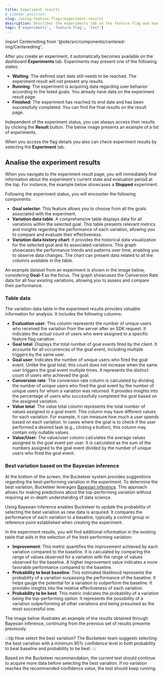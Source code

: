 ```yaml
---
title: Experiment results
# sidebar_position: 
slug: /using-feature-flags/experiment-results
description: Describes the experiments tab on the feature flag and how to link feature flags to experiments.
tags: ['experiments', 'feature-flag', 'test']
---
```


import CenteredImg from '@site/src/components/centered-img/CenteredImg';

After you create an experiment, it automatically becomes available on the dashboard **Experiments** tab. Experiments may present one of the following states:

- **Waiting**: The defined start date still needs to be reached. The experiment result will not present any results.
- **Running**: The experiment is acquiring data regarding user behavior according to the listed goals. You already have data on the experiment result page. 
- **Finished**: The experiment has reached its end date and has been successfully completed. You can find the final results on the result page.

Independent of the experiment status, you can always access their results by clicking the **Result** button. The below image presents an example of a list of experiments.

<CenteredImg
  imgURL="img/using-feature-flags/using-experiments/experiments-list.png"
  alt="List of experiments"
  wSize="550px"
/>

When you access the flag details you also can check experiment results by selecting the **Experiment** tab.

## Analise the experiment results

When you navigate to the experiment result page, you will immediately find information about the experiment's current state and evaluation period at the top. For instance, the example below showcases a **Stopped** experiment.

<CenteredImg
  imgURL="img/using-feature-flags/using-experiments/stopped-experiment.png"
  alt="Stopped experiment."
/>

Following the experiment status, you will encounter the following components:

- **Goal selector**: This feature allows you to choose from all the goals associated with the experiment. 
- **Variation data table**: A comprehensive table displays data for all variations within the selected goal. This table presents relevant metrics and insights regarding the performance of each variation, allowing you to compare and evaluate their effectiveness.
- **Variation data history chart**: It provides the historical data visualization for the selected goal and its associated variations. This graph showcases the performance trends and patterns over time, enabling you to observe data changes. The chart can present data related to all the columns available in the table.

An example dataset from an experiment is shown in the image below, considering **Goal-1** as the focus. The graph showcases the Conversion Rate data for all four existing variations, allowing you to assess and compare their performance.

<CenteredImg
  imgURL="img/using-feature-flags/using-experiments/experiments-1.png"
  alt="First portion of experiment panel"
  borderWidth="1px"
/>

### Table data

The variation data table in the experiment results provides valuable information for analysis. It includes the following columns:

- **Evaluation user**: This column represents the number of unique users who received the variation from the server after an SDK request. It indicates the actual count of users who were assigned to a specific feature flag variation.
- **Goal total**: Displays the total number of goal events fired by the client. It accounts for all occurrences of the goal event, including multiple triggers by the same user.
- **Goal user**: Indicates the number of unique users who fired the goal event. Unlike the goal total, this count does not increase when the same user triggers the goal event multiple times. It represents the distinct count of users who achieved the goal.
- **Conversion rate**: The conversion rate column is calculated by dividing the number of unique users who fired the goal event by the number of unique users for whom a variation was returned. It provides insights into the percentage of users who successfully completed the goal based on the assigned variation.
- **Value total**: The value total column represents the total number of values assigned to a goal event. This column may have different values for each variation. For example, it can measure how much a user spends based on each variation. In cases where the goal is to check if the user performed a desired task (e.g., clicking a button), this column may contain only nullable values.
- **Value/User**: The value/user column calculates the average values assigned to the goal event per user. It is calculated as the sum of the numbers assigned to the goal event divided by the number of unique users who fired the goal event.

### Best variation based on the Bayesian inference

At the bottom of the screen, the Bucketeer system provides suggestions regarding the best-performing variation in the experiment. To determine the best variation, Bucketeer leverages [Bayesian inference](https://en.wikipedia.org/wiki/Bayesian_inference). This approach allows for making predictions about the top-performing variation without requiring an in-depth understanding of data science.

Using Bayesian inference enables Bucketeer to update the probability of selecting the best variation as new data is acquired. It compares the performance of each variation to a baseline, typically a control group or reference point established when creating the experiment.

In the experiment results, you will find additional information in the existing table that aids in the selection of the best-performing variation:

- **Improvement**: This metric quantifies the improvement achieved by each variation compared to the baseline. It is calculated by comparing the range of values observed for a variation with the range of values observed for the baseline. A higher improvement value indicates a more favorable performance compared to the baseline.
- **Probability to beat baseline**: This estimated likelihood represents the probability of a variation surpassing the performance of the baseline. It helps gauge the potential for a variation to outperform the baseline. It provides insights into the relative effectiveness of each variation.
- **Probability to be best**: This metric indicates the probability of a variation being the top-performing option. It represents the possibility of a variation outperforming all other variations and being presumed as the most successful one.

The image below illustrates an example of the results obtained through Bayesian inference, continuing from the previous set of results presente previously.

<CenteredImg
  imgURL="img/using-feature-flags/using-experiments/experiments-2.png"
  alt="Second portion of experiment panel"
  borderWidth="1px"
/>

:::tip How select the best variation?
The Bucketeer team suggests selecting the best variation with a minimum 95% confidence level in both probability to beat baseline and probability to be best.
:::

Based on the Bucketeer recommendation, the current test should continue to acquire more data before selecting the best variation. If no variation reaches the recommended confidence value, the test should keep running.
